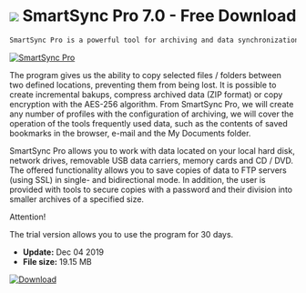 # ![](https://cdn.softexe.net/static/icon/d/smartsync-pro-9713.png) SmartSync Pro 7.0 - Free Download

```sh
SmartSync Pro is a powerful tool for archiving and data synchronization that has a lot of features and is very easy to use. It allows you to safely create and update backups of user-valuable files located on different types of media.
```
[![SmartSync Pro](https://gallery.dpcdn.pl/imgc/Tools/30448/g_-_420x350_1.5_-_x20131002194723_0.png)](https://softexe.net/win/disks-files/data-recovery/smartsync-pro:agpc.html)

The program gives us the ability to copy selected files / folders between two defined locations, preventing them from being lost. It is possible to create incremental bakups, compress archived data (ZIP format) or copy encryption with the AES-256 algorithm. From SmartSync Pro, we will create any number of profiles with the configuration of archiving, we will cover the operation of the tools frequently used data, such as the contents of saved bookmarks in the browser, e-mail and the My Documents folder.
 
 SmartSync Pro allows you to work with data located on your local hard disk, network drives, removable USB data carriers, memory cards and CD / DVD. The offered functionality allows you to save copies of data to FTP servers (using SSL) in single- and bidirectional mode. In addition, the user is provided with tools to secure copies with a password and their division into smaller archives of a specified size.
 
 Attention!
 
 The trial version allows you to use the program for 30 days.


- **Update:** Dec 04 2019
- **File size:** 19.15 MB

[![Download](https://cdn.softexe.net/static/img/download.png)](https://softexe.net/win/disks-files/data-recovery/smartsync-pro:agpc.html)

